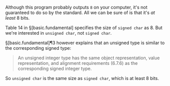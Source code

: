 Although this program probably outputs `8` on your computer, it's not guaranteed to do so by the standard. All we can be sure of is that it's _at least_ 8 bits.

Table 14 in §[basic.fundamental] specifies the size of `signed char` as 8. But we're interested in `unsigned char`, not `signed char`.

§[basic.fundamental]¶3 however explains that an unsigned type is similar to the corresponding signed type:

>  An unsigned integer type has the same object representation, value representation, and alignment requirements (6.7.6) as the corresponding signed integer type.

So `unsigned char` is the same size as `signed char`, which is at least 8 bits.
